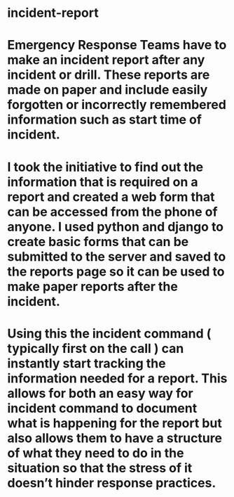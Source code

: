 # incident-report
# Emergency Response Teams have to make an incident report after any incident or drill. These reports are made on paper and include easily forgotten or incorrectly remembered information such as start time of incident. 

# I took the initiative to find out the information that is required on a report and created a web form that can be accessed from the phone of anyone. I used python and django to create basic forms that can be submitted to the server and saved to the reports page so it can be used to make paper reports after the incident.


# Using this the incident command ( typically first on the call ) can instantly start tracking the information needed for a report. This allows for both an easy way for incident command to document what is happening for the report but also allows them to have a structure of what they need to do in the situation so that the stress of it doesn’t hinder response practices. 